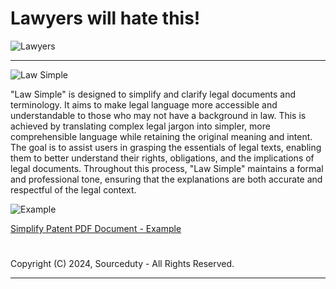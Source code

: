 
# Lawyers will hate this!

![Lawyers](https://github.com/sourceduty/Law_Simple/assets/123030236/53dabc37-7a97-4bf8-97b0-2fb71d9e565a)

***

![Law Simple](https://github.com/sourceduty/Law_Simple/assets/123030236/0655ce31-5678-47ad-b9dd-8e5444b5c908)

"Law Simple" is designed to simplify and clarify legal documents and terminology. It aims to make legal language more accessible and understandable to those who may not have a background in law. This is achieved by translating complex legal jargon into simpler, more comprehensible language while retaining the original meaning and intent. The goal is to assist users in grasping the essentials of legal texts, enabling them to better understand their rights, obligations, and the implications of legal documents. Throughout this process, "Law Simple" maintains a formal and professional tone, ensuring that the explanations are both accurate and respectful of the legal context.

![Example](https://github.com/sourceduty/Law_Simple/assets/123030236/443c6107-a52e-45aa-b412-fd58dd0bff44)

[Simplify Patent PDF Document - Example](https://chat.openai.com/g/g-nGrf808nn-law-simple)

#
Copyright (C) 2024, Sourceduty - All Rights Reserved.
***
